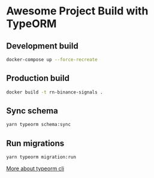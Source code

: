 # Awesome Project Build with TypeORM

## Development build

```sh
docker-compose up --force-recreate
```

## Production build

```sh
docker build -t rn-binance-signals .
```

## Sync schema

```sh
yarn typeorm schema:sync
```

## Run migrations

```sh
yarn typeorm migration:run
```

[More about typeorm cli](https://github.com/typeorm/typeorm/blob/master/docs/using-cli.md)
